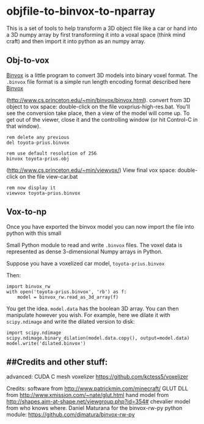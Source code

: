 # objfile-to-binvox-to-nparray

This is a set of tools to help transform a 3D object file like a car or hand into a 3D numpy array by first transforming it into a voxal space (think mind craft) and then import it into python as an numpy array.

## Obj-to-vox

[Binvox](http://www.cs.princeton.edu/~min/binvox/) is a little program to
convert 3D models into binary voxel format. The `.binvox` file format is a
simple run length encoding format described here [Binvox](http://www.cs.princeton.edu/~min/binvox/)

(http://www.cs.princeton.edu/~min/binvox/binvox.html).
convert from 3D object to vox space: double-click on the file voxprius-high-res.bat. You'll see the conversion take place, then a view of the model will come up. To get out of the viewer, close it and the controlling window (or hit Control-C in that window).

	rem delete any previous 
	del toyota-prius.binvox

	rem use default resolution of 256
	binvox toyota-prius.obj

(http://www.cs.princeton.edu/~min/viewvox/)
View final vox space: double-click on the file view-car.bat

	rem now display it
	viewvox toyota-prius.binvox

## Vox-to-np

Once you have exported the binvox model you can now import the file into python with this small  

Small Python module to read and write `.binvox` files. The voxel data is
represented as dense 3-dimensional Numpy arrays in Python.

Suppose you have a voxelized car model, `toyota-prius.binvox` 

Then:
	
	import binvox_rw
	with open('toyota-prius.binvox', 'rb') as f:
    	model = binvox_rw.read_as_3d_array(f)

You get the idea. `model.data` has the boolean 3D array. You can then
manipulate however you wish. For example, here we dilate it with
`scipy.ndimage` and write the dilated version to disk:

	import scipy.ndimage
    scipy.ndimage.binary_dilation(model.data.copy(), output=model.data)
    model.write('dilated.binvox')


##Credits and other stuff:
-------------------------------------------
advanced: CUDA C mesh voxelizer
https://github.com/kctess5/voxelizer

Credits:
software from http://www.patrickmin.com/minecraft/
GLUT DLL from http://www.xmission.com/~nate/glut.html
hand model from http://shapes.aim-at-shape.net/viewgroup.php?id=354#
chevalier model from who knows where.
Daniel Maturana for the binvox-rw-py python module: https://github.com/dimatura/binvox-rw-py
